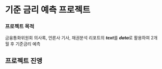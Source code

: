 # 기준 금리 예측 프로젝트
### 프로젝트 목적
금융통화위원회 의사록, 언론사 기사, 채권분석 리포트의 ***text***를 ***data***로 활용하여 2개월 후 기준금리 예측
## 프로젝트 진앵
